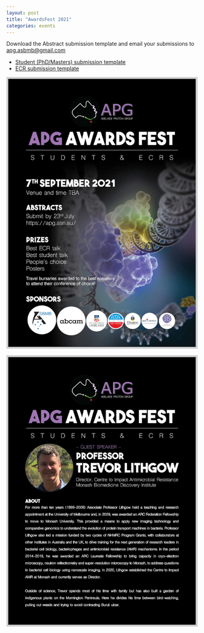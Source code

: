 ```yaml
---
layout: post
title: "AwardsFest 2021"
categories: events
---
```


Download the Abstract submission template and email your submissions to [apg.asbmb@gmail.com](mailto:apg.asbmb@gmail.com)

 - [Student (PhD/Masters) submission template][1]
 - [ECR submission template][2]

![](/assets/images/2021_awardsfest.jpg)

![](/assets/images/2021_awardsfestBio.jpg)


[1]:/assets/docs/StudentAwardsTemplate.docx

[2]:/assets/docs/TemplateECR.docx
